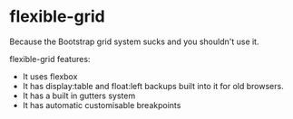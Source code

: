# flexible-grid

Because the Bootstrap grid system sucks and you shouldn't use it.

flexible-grid features:

- It uses flexbox
- It has display:table and float:left backups built into it for old browsers.
- It has a built in gutters system
- It has automatic customisable breakpoints
